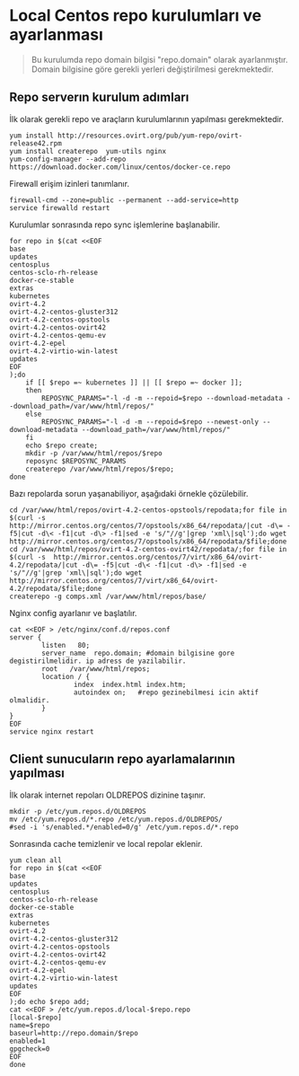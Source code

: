 # Local Centos repo kurulumları ve ayarlanması

>Bu kurulumda repo domain bilgisi "repo.domain" olarak ayarlanmıştır. Domain bilgisine göre gerekli yerleri değiştirilmesi gerekmektedir.

## Repo serverın kurulum adımları
İlk olarak gerekli repo ve araçların kurulumlarının yapılması gerekmektedir. 
```
yum install http://resources.ovirt.org/pub/yum-repo/ovirt-release42.rpm
yum install createrepo  yum-utils nginx
yum-config-manager --add-repo https://download.docker.com/linux/centos/docker-ce.repo
```
Firewall erişim izinleri tanımlanır.
```
firewall-cmd --zone=public --permanent --add-service=http
service firewalld restart
```
Kurulumlar sonrasında repo sync işlemlerine başlanabilir.
```
for repo in $(cat <<EOF
base
updates
centosplus
centos-sclo-rh-release
docker-ce-stable
extras
kubernetes
ovirt-4.2
ovirt-4.2-centos-gluster312
ovirt-4.2-centos-opstools
ovirt-4.2-centos-ovirt42
ovirt-4.2-centos-qemu-ev
ovirt-4.2-epel
ovirt-4.2-virtio-win-latest
updates
EOF
);do
	if [[ $repo =~ kubernetes ]] || [[ $repo =~ docker ]];
	then
		REPOSYNC_PARAMS="-l -d -m --repoid=$repo --download-metadata --download_path=/var/www/html/repos/"
	else
		REPOSYNC_PARAMS="-l -d -m --repoid=$repo --newest-only --download-metadata --download_path=/var/www/html/repos/"
	fi
	echo $repo create;
	mkdir -p /var/www/html/repos/$repo
	reposync $REPOSYNC_PARAMS
	createrepo /var/www/html/repos/$repo;
done
```
Bazı repolarda sorun yaşanabiliyor, aşağıdaki örnekle çözülebilir.
```
cd /var/www/html/repos/ovirt-4.2-centos-opstools/repodata;for file in $(curl -s  http://mirror.centos.org/centos/7/opstools/x86_64/repodata/|cut -d\= -f5|cut -d\< -f1|cut -d\> -f1|sed -e 's/"//g'|grep 'xml\|sql');do wget http://mirror.centos.org/centos/7/opstools/x86_64/repodata/$file;done
cd /var/www/html/repos/ovirt-4.2-centos-ovirt42/repodata/;for file in $(curl -s  http://mirror.centos.org/centos/7/virt/x86_64/ovirt-4.2/repodata/|cut -d\= -f5|cut -d\< -f1|cut -d\> -f1|sed -e 's/"//g'|grep 'xml\|sql');do wget http://mirror.centos.org/centos/7/virt/x86_64/ovirt-4.2/repodata/$file;done
createrepo -g comps.xml /var/www/html/repos/base/  
```
Nginx config ayarlanır ve başlatılır.
```
cat <<EOF > /etc/nginx/conf.d/repos.conf
server {
        listen   80;
        server_name  repo.domain; #domain bilgisine gore degistirilmelidir. ip adress de yazilabilir. 
        root   /var/www/html/repos;
        location / {
                index  index.html index.htm;
                autoindex on;	#repo gezinebilmesi icin aktif olmalidir.
        }
}
EOF
service nginx restart
```

## Client sunucuların repo ayarlamalarının yapılması
İlk olarak internet repoları OLDREPOS dizinine taşınır.
```
mkdir -p /etc/yum.repos.d/OLDREPOS
mv /etc/yum.repos.d/*.repo /etc/yum.repos.d/OLDREPOS/
#sed -i 's/enabled.*/enabled=0/g' /etc/yum.repos.d/*.repo
```
Sonrasında cache temizlenir ve local repolar eklenir.
```
yum clean all
for repo in $(cat <<EOF
base
updates
centosplus
centos-sclo-rh-release
docker-ce-stable
extras
kubernetes
ovirt-4.2
ovirt-4.2-centos-gluster312
ovirt-4.2-centos-opstools
ovirt-4.2-centos-ovirt42
ovirt-4.2-centos-qemu-ev
ovirt-4.2-epel
ovirt-4.2-virtio-win-latest
updates
EOF
);do echo $repo add;
cat <<EOF > /etc/yum.repos.d/local-$repo.repo
[local-$repo]
name=$repo
baseurl=http://repo.domain/$repo
enabled=1
gpgcheck=0
EOF
done
```

